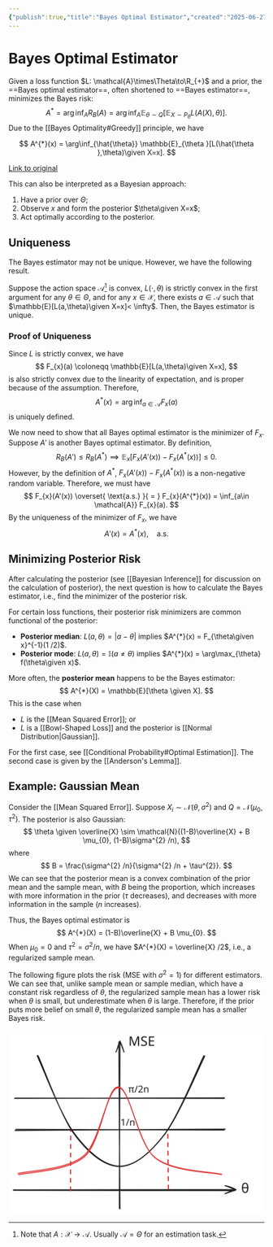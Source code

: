 ```yaml
---
{"publish":true,"title":"Bayes Optimal Estimator","created":"2025-06-27T22:22:59","modified":"2025-06-28T00:04:40","tags":["pub-stat"],"cssclasses":"","state":"done","sup":["[[Estimation]]","[[Bayesian Inference]]"],"aliases":null,"type":"note","related":["[[Risk]]"]}
---
```



# Bayes Optimal Estimator

Given a loss function $L: \mathcal{A}\times\Theta\to\R_{+}$ and a prior, the ==Bayes optimal estimator==, often shortened to ==Bayes estimator==, minimizes the Bayes risk:
$$
A^{*} = \arg\inf_{A} R_{B}(A) = \arg\inf_{A} \mathbb{E}_{\theta\sim Q}[\mathbb{E}_{X \sim P_{\theta}}L(A(X),\theta)].
$$
Due to the [[Bayes Optimality#Greedy]] principle, we have
<div class="transclude" data-embed-alias="  " data-url="Bayes Optimality"> 

$$
A^{*}(x) = \arg\inf_{\hat{\theta}} \mathbb{E}_{\theta }[L(\hat{\theta },\theta)\given X=x].
$$

</div>
 <a href="Bayes Optimality" class="internal transclude-src">Link to original</a>

This can also be interpreted as a Bayesian approach:

1. Have a prior over $\Theta$;
2. Observe $x$ and form the posterior $\theta\given X=x$;
3. Act optimally according to the posterior.

## Uniqueness

The Bayes estimator may not be unique. However, we have the following result.

Suppose the action space $\mathcal{A}$[^1] is convex, $L(\cdot,\theta)$ is strictly convex in the first argument for any $\theta\in\Theta$, and for any $x\in \mathcal{X}$, there exists $a\in \mathcal{A}$ such that $\mathbb{E}[L(a,\theta)\given X=x]< \infty$. Then, the Bayes estimator is unique.

[^1]: Note that $A: \mathcal{X}\to \mathcal{A}$. Usually $\mathcal{A}=\Theta$ for an estimation task.

### Proof of Uniqueness

Since $L$ is strictly convex, we have
$$
F_{x}(a) \coloneqq \mathbb{E}[L(a,\theta)\given X=x],
$$
is also strictly convex due to the linearity of expectation, and is proper because of the assumption.
Therefore,
$$
A^{*}(x) = \arg\inf_{a\in\mathcal{A}} F_{x}(a)
$$
is uniquely defined.

We now need to show that all Bayes optimal estimator is the minimizer of $F_{x}$. Suppose $A'$ is another Bayes optimal estimator. By definition,
$$
R_{B}(A') \le R_{B}(A^{*}) \implies \mathbb{E}_{x}\left[ F_{x}(A'(x)) - F_{x}(A^{*}(x)) \right]  \le 0.
$$
However, by the definition of $A^{*}$, $F_{x}(A'(x))-F_{x}(A^{*}(x))$ is a non-negative random variable. Therefore, we must have
$$
F_{x}(A'(x)) \overset{ \text{a.s.} }{ = } F_{x}(A^{*}(x)) = \inf_{a\in \mathcal{A}} F_{x}(a).
$$
By the uniqueness of the minimizer of $F_{x}$, we have
$$
A'(x) = A^{*}(x), \quad \text{a.s.}
$$

## Minimizing Posterior Risk

After calculating the posterior (see [[Bayesian Inference]] for discussion on the calculation of posterior), the next question is how to calculate the Bayes estimator, i.e., find the minimizer of the posterior risk.

For certain loss functions, their posterior risk minimizers are common functional of the posterior:

- **Posterior median**: $L(a,\theta) = |a-\theta|$ implies $A^{*}(x) = F_{\theta\given x}^{-1}(1 /2)$.
- **Posterior mode**: $L(a,\theta) = \mathbb{I}(a\ne\theta)$ implies $A^{*}(x) = \arg\max_{\theta} f(\theta\given x)$.

More often, the **posterior mean** happens to be the Bayes estimator:
$$
A^{*}(X) = \mathbb{E}[\theta \given X].
$$
This is the case when

- $L$ is the [[Mean Squared Error]]; or
- $L$ is a [[Bowl-Shaped Loss]] and the posterior is [[Normal Distribution\|Gaussian]].

For the first case, see [[Conditional Probability#Optimal Estimation]].
The second case is given by the [[Anderson's Lemma]].

## Example: Gaussian Mean

Consider the [[Mean Squared Error]]. Suppose $X_{i}\sim \mathcal{N}(\theta,\sigma^{2})$ and $Q = \mathcal{N}(\mu_{0},\tau^{2})$. The posterior is also Gaussian:
$$
\theta \given \overline{X} \sim \mathcal{N}((1-B)\overline{X} + B \mu_{0}, (1-B)\sigma^{2} /n),
$$
where
$$
B = \frac{\sigma^{2} /n}{\sigma^{2} /n + \tau^{2}}.
$$
We can see that the posterior mean is a convex combination of the prior mean and the sample mean, with $B$ being the proportion, which increases with more information in the prior ($\tau$ decreases), and decreases with more information in the sample ($n$ increases).

Thus, the Bayes optimal estimator is
$$
A^{*}(X) = (1-B)\overline{X} + B \mu_{0}.
$$
When $\mu_{0}=0$ and $\tau^{2} = \sigma^{2} /n$, we have $A^{*}(X) = \overline{X} /2$, i.e., a regularized sample mean.

The following figure plots the risk (MSE with $\sigma^{2}=1$) for different estimators. We can see that, unlike sample mean or sample median, which have a constant risk regardless of $\theta$, the regularized sample mean has a lower risk when $\theta$ is small, but underestimate when $\theta$ is large. Therefore, if the prior puts more belief on small $\theta$, the regularized sample mean has a smaller Bayes risk.

![Risk of different estimators.](excalidraw/gaussian-mean-risk.excalidraw.svg)

